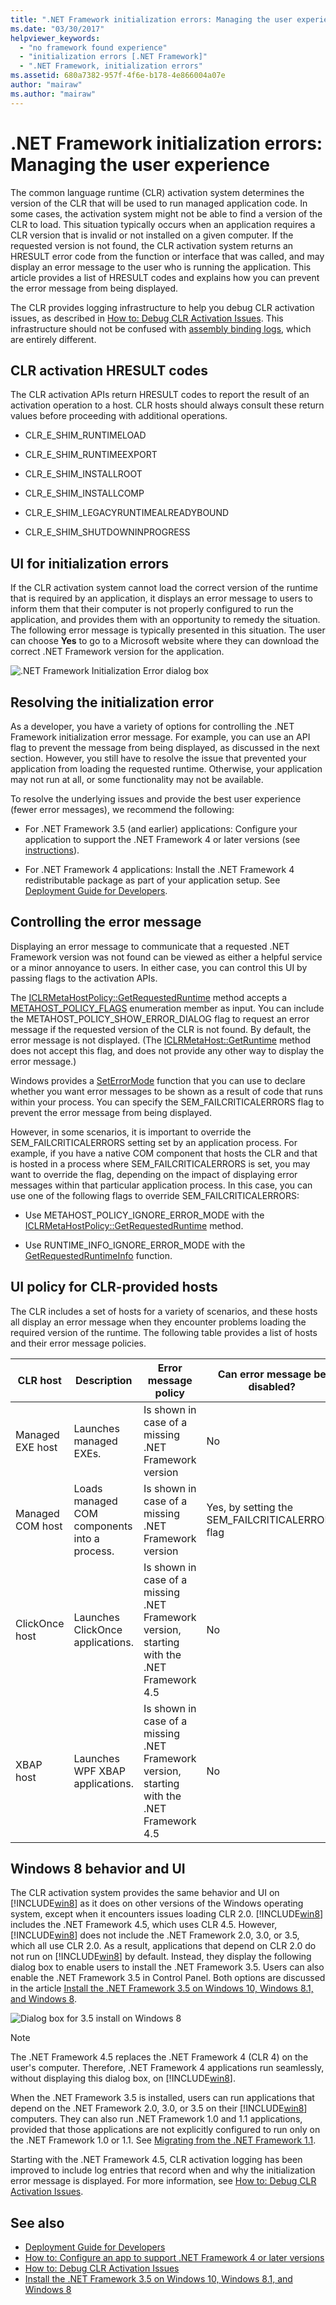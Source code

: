 ```yaml
---
title: ".NET Framework initialization errors: Managing the user experience"
ms.date: "03/30/2017"
helpviewer_keywords: 
  - "no framework found experience"
  - "initialization errors [.NET Framework]"
  - ".NET Framework, initialization errors"
ms.assetid: 680a7382-957f-4f6e-b178-4e866004a07e
author: "mairaw"
ms.author: "mairaw"
---
```

# .NET Framework initialization errors: Managing the user experience

The common language runtime (CLR) activation system determines the version of the CLR that will be used to run managed application code. In some cases, the activation system might not be able to find a version of the CLR to load. This situation typically occurs when an application requires a CLR version that is invalid or not installed on a given computer. If the requested version is not found, the CLR activation system returns an HRESULT error code from the function or interface that was called, and may display an error message to the user who is running the application. This article provides a list of HRESULT codes and explains how you can prevent the error message from being displayed.

The CLR provides logging infrastructure to help you debug CLR activation issues, as described in [How to: Debug CLR Activation Issues](how-to-debug-clr-activation-issues.md). This infrastructure should not be confused with [assembly binding logs](../tools/fuslogvw-exe-assembly-binding-log-viewer.md), which are entirely different.

## CLR activation HRESULT codes

The CLR activation APIs return HRESULT codes to report the result of an activation operation to a host. CLR hosts should always consult these return values before proceeding with additional operations.

- CLR_E_SHIM_RUNTIMELOAD

- CLR_E_SHIM_RUNTIMEEXPORT

- CLR_E_SHIM_INSTALLROOT

- CLR_E_SHIM_INSTALLCOMP

- CLR_E_SHIM_LEGACYRUNTIMEALREADYBOUND

- CLR_E_SHIM_SHUTDOWNINPROGRESS

## UI for initialization errors

If the CLR activation system cannot load the correct version of the runtime that is required by an application, it displays an error message to users to inform them that their computer is not properly configured to run the application, and provides them with an opportunity to remedy the situation. The following error message is typically presented in this situation. The user can choose **Yes** to go to a Microsoft website where they can download the correct .NET Framework version for the application.

![.NET Framework Initialization Error dialog box](./media/initialization-errors-managing-the-user-experience/initialization-error-dialog.png "Typical error message for initialization errors")

## Resolving the initialization error

As a developer, you have a variety of options for controlling the .NET Framework initialization error message. For example, you can use an API flag to prevent the message from being displayed, as discussed in the next section. However, you still have to resolve the issue that prevented your application from loading the requested runtime. Otherwise, your application may not run at all, or some functionality may not be available.

To resolve the underlying issues and provide the best user experience (fewer error messages), we recommend the following:

- For .NET Framework 3.5 (and earlier) applications: Configure your application to support the .NET Framework 4 or later versions (see [instructions](../migration-guide/how-to-configure-an-app-to-support-net-framework-4-or-4-5.md)).

- For .NET Framework 4 applications: Install the .NET Framework 4 redistributable package as part of your application setup. See [Deployment Guide for Developers](deployment-guide-for-developers.md).

## Controlling the error message

Displaying an error message to communicate that a requested .NET Framework version was not found can be viewed as either a helpful service or a minor annoyance to users. In either case, you can control this UI by passing flags to the activation APIs.

The [ICLRMetaHostPolicy::GetRequestedRuntime](../unmanaged-api/hosting/iclrmetahostpolicy-getrequestedruntime-method.md) method accepts a [METAHOST_POLICY_FLAGS](../unmanaged-api/hosting/metahost-policy-flags-enumeration.md) enumeration member as input. You can include the METAHOST_POLICY_SHOW_ERROR_DIALOG flag to request an error message if the requested version of the CLR is not found. By default, the error message is not displayed. (The [ICLRMetaHost::GetRuntime](../unmanaged-api/hosting/iclrmetahost-getruntime-method.md) method does not accept this flag, and does not provide any other way to display the error message.)

Windows provides a [SetErrorMode](https://go.microsoft.com/fwlink/p/?LinkID=255242) function that you can use to declare whether you want error messages to be shown as a result of code that runs within your process. You can specify the SEM_FAILCRITICALERRORS flag to prevent the error message from being displayed.

However, in some scenarios, it is important to override the SEM_FAILCRITICALERRORS setting set by an application process. For example, if you have a native COM component that hosts the CLR and that is hosted in a process where SEM_FAILCRITICALERRORS is set, you may want to override the flag, depending on the impact of displaying error messages within that particular application process. In this case, you can use one of the following flags to override SEM_FAILCRITICALERRORS:

- Use METAHOST_POLICY_IGNORE_ERROR_MODE with the [ICLRMetaHostPolicy::GetRequestedRuntime](../unmanaged-api/hosting/iclrmetahostpolicy-getrequestedruntime-method.md) method.

- Use RUNTIME_INFO_IGNORE_ERROR_MODE with the [GetRequestedRuntimeInfo](../unmanaged-api/hosting/getrequestedruntimeinfo-function.md) function.

## UI policy for CLR-provided hosts

The CLR includes a set of hosts for a variety of scenarios, and these hosts all display an error message when they encounter problems loading the required version of the runtime. The following table provides a list of hosts and their error message policies.

|CLR host|Description|Error message policy|Can error message be disabled?|
|--------------|-----------------|--------------------------|------------------------------------|
|Managed EXE host|Launches managed EXEs.|Is shown in case of a missing .NET Framework version|No|
|Managed COM host|Loads managed COM components into a process.|Is shown in case of a missing .NET Framework version|Yes, by setting the SEM_FAILCRITICALERRORS flag|
|ClickOnce host|Launches ClickOnce applications.|Is shown in case of a missing .NET Framework version, starting with the .NET Framework 4.5|No|
|XBAP host|Launches WPF XBAP applications.|Is shown in case of a missing .NET Framework version, starting with the .NET Framework 4.5|No|

## Windows 8 behavior and UI

The CLR activation system provides the same behavior and UI on [!INCLUDE[win8](../../../includes/win8-md.md)] as it does on other versions of the Windows operating system, except when it encounters issues loading CLR 2.0. [!INCLUDE[win8](../../../includes/win8-md.md)] includes the .NET Framework 4.5, which uses CLR 4.5. However, [!INCLUDE[win8](../../../includes/win8-md.md)] does not include the .NET Framework 2.0, 3.0, or 3.5, which all use CLR 2.0. As a result, applications that depend on CLR 2.0 do not run on [!INCLUDE[win8](../../../includes/win8-md.md)] by default. Instead, they display the following dialog box to enable users to install the .NET Framework 3.5. Users can also enable the .NET Framework 3.5 in Control Panel. Both options are discussed in the article [Install the .NET Framework 3.5 on Windows 10, Windows 8.1, and Windows 8](../install/dotnet-35-windows-10.md).

![Dialog box for 3.5 install on Windows 8](./media/initialization-errors-managing-the-user-experience/install-framework-on-demand-dialog.png "Prompt for installing the .NET Framework 3.5 on demand")

> [!NOTE]
> The .NET Framework 4.5 replaces the .NET Framework 4 (CLR 4) on the user's computer. Therefore, .NET Framework 4 applications run seamlessly, without displaying this dialog box, on [!INCLUDE[win8](../../../includes/win8-md.md)].

When the .NET Framework 3.5 is installed, users can run applications that depend on the .NET Framework 2.0, 3.0, or 3.5 on their [!INCLUDE[win8](../../../includes/win8-md.md)] computers. They can also run .NET Framework 1.0 and 1.1 applications, provided that those applications are not explicitly configured to run only on the .NET Framework 1.0 or 1.1. See [Migrating from the .NET Framework 1.1](../migration-guide/migrating-from-the-net-framework-1-1.md).

Starting with the .NET Framework 4.5, CLR activation logging has been improved to include log entries that record when and why the initialization error message is displayed. For more information, see [How to: Debug CLR Activation Issues](how-to-debug-clr-activation-issues.md).

## See also

- [Deployment Guide for Developers](deployment-guide-for-developers.md)
- [How to: Configure an app to support .NET Framework 4 or later versions](../migration-guide/how-to-configure-an-app-to-support-net-framework-4-or-4-5.md)
- [How to: Debug CLR Activation Issues](how-to-debug-clr-activation-issues.md)
- [Install the .NET Framework 3.5 on Windows 10, Windows 8.1, and Windows 8](../install/dotnet-35-windows-10.md)
